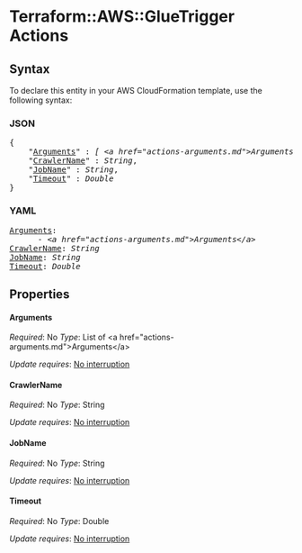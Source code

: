 # Terraform::AWS::GlueTrigger Actions

## Syntax

To declare this entity in your AWS CloudFormation template, use the following syntax:

### JSON

<pre>
{
    "<a href="#arguments" title="Arguments">Arguments</a>" : <i>[ &lt;a href=&#34;actions-arguments.md&#34;&gt;Arguments&lt;/a&gt;, ... ]</i>,
    "<a href="#crawlername" title="CrawlerName">CrawlerName</a>" : <i>String</i>,
    "<a href="#jobname" title="JobName">JobName</a>" : <i>String</i>,
    "<a href="#timeout" title="Timeout">Timeout</a>" : <i>Double</i>
}
</pre>

### YAML

<pre>
<a href="#arguments" title="Arguments">Arguments</a>: <i>
      - &lt;a href=&#34;actions-arguments.md&#34;&gt;Arguments&lt;/a&gt;</i>
<a href="#crawlername" title="CrawlerName">CrawlerName</a>: <i>String</i>
<a href="#jobname" title="JobName">JobName</a>: <i>String</i>
<a href="#timeout" title="Timeout">Timeout</a>: <i>Double</i>
</pre>

## Properties

#### Arguments

_Required_: No
_Type_: List of &lt;a href=&#34;actions-arguments.md&#34;&gt;Arguments&lt;/a&gt;

_Update requires_: [No interruption](https://docs.aws.amazon.com/AWSCloudFormation/latest/UserGuide/using-cfn-updating-stacks-update-behaviors.html#update-no-interrupt)

#### CrawlerName

_Required_: No
_Type_: String

_Update requires_: [No interruption](https://docs.aws.amazon.com/AWSCloudFormation/latest/UserGuide/using-cfn-updating-stacks-update-behaviors.html#update-no-interrupt)

#### JobName

_Required_: No
_Type_: String

_Update requires_: [No interruption](https://docs.aws.amazon.com/AWSCloudFormation/latest/UserGuide/using-cfn-updating-stacks-update-behaviors.html#update-no-interrupt)

#### Timeout

_Required_: No
_Type_: Double

_Update requires_: [No interruption](https://docs.aws.amazon.com/AWSCloudFormation/latest/UserGuide/using-cfn-updating-stacks-update-behaviors.html#update-no-interrupt)

